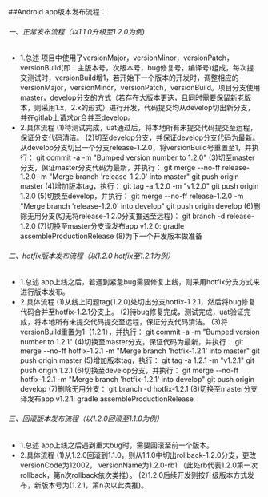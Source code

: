 ##Android app版本发布流程：
###### 一、正常发布流程（以1.1.0升级至1.2.0为例)
- 1.总述
项目中使用了versionMajor，versionMinor，versionPatch，versionBuild(即：主版本号，次版本号，bug修复号，编译号)组成，每次提交测试时，versionBuild增1，若开始下一个版本的开发时，调整相应的versionMajor，versionMinor，versionPatch，versionBuild。项目分支使用master，develop分支的方式（若存在大版本更迭，且同时需要保留新老版本，则采用1.x，2.x的形式）进行开发，代码提交均从develop切出新分支，并在gitlab上请求pr合并至develop。
- 2.具体流程
(1)待测试完成，uat通过后，将本地所有未提交代码提交至远程，保证分支代码清洁。
(2)切至develop分支，并保证develop分支代码为最新。从develop分支切出一个分支release-1.2.0，将versionBuild号重置至1，并执行：
git commit -a -m "Bumped version number to 1.2.0"
(3)切至master分支，保证master分支代码为最新，并执行：
git merge --no-ff release-1.2.0 -m "Merge branch 'release-1.2.0' into master"
git push origin master
(4)增加版本tag，执行：
git tag -a 1.2.0 -m "v1.2.0"
git push origin 1.2.0
(5)切换至develop，并执行：
git merge --no-ff release-1.2.0 -m "Merge branch 'release-1.2.0' into develop"
git push origin develop
(6)删除无用分支(切无将release-1.2.0分支推送至远程)：
git branch -d release-1.2.0
(7)切换至master分支译发布app v1.2.0:
gradle assembleProductionRelease
(8)为下一个开发版本做准备

###### 二、hotfix版本发布流程（以1.2.0 hotfix至1.2.1为例）

- 1.总述
app上线之后，若遇到紧急bug需要修复上线，则采用hotfix分支方式来进行版本发布。
- 2.具体流程
(1)从线上问题tag(1.2.0)处切出分支hotfix-1.2.1，然后将bug修复代码合并至hotfix-1.2.1分支上。
(2)待bug修复完成，测试完成，uat验证完成，将本地所有未提交代码提交至远程，保证分支代码清洁。
(3)将versionBuild重置为1（1.2.1），并执行：
git commit -a -m "Bumped version number to 1.2.1"
(4)切换至master分支，保证代码为最新，并执行：
git merge --no-ff hotfix-1.2.1 -m "Merge branch 'hotfix-1.2.1' into master"
git push origin master
(5)增加版本tag，执行：
git tag -a 1.2.1 -m "v1.2.1"
git push origin 1.2.1
(6)切换至develop分支，并执行：
git merge --no-ff hotfix-1.2.1 -m "Merge branch 'hotfix-1.2.1' into develop"
git push origin develop
(7)删除无用分支：
git branch -d hotfix-1.2.1
(8)切换至master分支译发布app v1.2.1:
gradle assembleProductionRelease
###### 三、回滚版本发布流程（以1.2.0回滚至1.1.0为例）
- 1.总述
app上线之后遇到重大bug时，需要回滚至前一个版本。
- 2.具体流程
(1)从1.2.0回滚到1.1.0，则从1.1.0中切出rollback-1.2.0分支，更改versionCode为12002，
versionName为1.2.0-rb1 （此处rb代表1.2.0第一次rollback，第n次rollback依次类推）。
(2)1.2.0后续开发则按升级版本方式发布，新版本号为(1.2.1，第n次以此类推)。